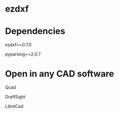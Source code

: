 # ezdxf

# Dependencies

ezdxf==0.7.0

pyparsing==2.0.7

# Open in any CAD software

Qcad

DraftSight

LibreCad

